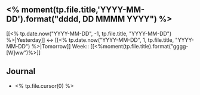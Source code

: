 ## <% moment(tp.file.title,'YYYY-MM-DD').format("dddd, DD MMMM YYYY") %>
[[<% tp.date.now("YYYY-MM-DD", -1, tp.file.title, "YYYY-MM-DD") %>|Yesterday]] <-> [[<% tp.date.now("YYYY-MM-DD", 1, tp.file.title, "YYYY-MM-DD") %>|Tomorrow]]
Week:: [[<%moment(tp.file.title).format("gggg-[W]ww")%>]]
## Journal
- <% tp.file.cursor(0) %>
